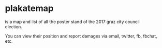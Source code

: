 plakatemap
==========

is a map and list of all the poster stand of the 2017 graz city council election.

You can view their position and report damages via email, twitter, fb, fbchat, etc.
